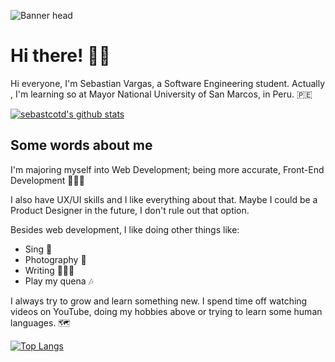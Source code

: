 ![Banner head](https://i.imgur.com/oZvWyBO.png)

# **Hi there! 👋😄**

Hi everyone, I'm Sebastian Vargas, a Software Engineering student. Actually, I'm learning so at Mayor National University of San Marcos, in Peru. 🇵🇪

[![sebastcotd's github stats](https://github-readme-stats.vercel.app/api?username=sebastcotd&show_icons=true&bg_color=160deg,485563,29323c&title_color=ffffff&text_color=ffffff&icon_color=fafafa&hide_border=true)](https://github.com/anuraghazra/github-readme-stats)

## Some words about me

I'm majoring myself into Web Development; being more accurate, Front-End Development 👨🏻‍💻

I also have UX/UI skills and I like everything about that. Maybe I could be a Product Designer in the future, I don't rule out that option. 

Besides web development, I like doing other things like:

- Sing 🎤
- Photography 📸
- Writing 📖✍🏻
- Play my quena 🎶

I always try to grow and learn something new. I spend time off watching videos on YouTube, doing my hobbies above or trying to learn some human languages. 🗺

[![Top Langs](https://github-readme-stats.vercel.app/api/top-langs/?username=sebastcotd&bg_color=160deg,485563,29323c&title_color=ffffff&text_color=ffffff&icon_color=fafafa&hide_border=true)](https://github.com/anuraghazra/github-readme-stats)

<!--
**sebastcotd/sebastcotd** is a ✨ _special_ ✨ repository because its `README.md` (this file) appears on your GitHub profile.

Here are some ideas to get you started:

- 🔭 I’m currently working on ...
- 🌱 I’m currently learning ...
- 👯 I’m looking to collaborate on ...
- 🤔 I’m looking for help with ...
- 💬 Ask me about ...
- 📫 How to reach me: ...
- 😄 Pronouns: ...
- ⚡ Fun fact: ...
-->
